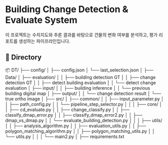 # Building Change Detection & Evaluate System
이 프로젝트는 수치지도와 추론 결과를 바탕으로 건물의 변화 여부를 분석하고, 평가 리포트를 생성하는 파이프라인입니다.

## 📁 Directory
📦 DT/
├── config/
│   ├── config.json
│   └── last_selection.json
│
├── Data/
│   ├── evaluation/
│   │   ├── building detection GT
│   │   ├── change detection GT
│   │   ├── detect building evaluation
│   │   └── detect change evaluation
│   ├── input/
│   │   ├── building inference
│   │   └── previous building digital map
│   ├── output/
│   │   └── change detection result
│   └── true ortho image
│
├── src/
│   ├── common/
│   │   ├── input_parameter.py
│   │   ├── path_config.py
│   │   └── pipeline_step_selector.py
│   │
│   ├── core/
│   │   ├── cd_evaluate.py
│   │   ├── change_classify.py
│   │   ├── classify_dmap_error.py
│   │   ├── classify_dmap_error2.py
│   │   ├── dmap_vs_dmap.py
│   │   └── evaluate_building_detection.py
│   │
│   ├── utils/
│   │   ├── analysis_algorithm.py
│   │   ├── evaluation_utils.py
│   │   ├── polygon_matching_algorithm.py
│   │   ├── polygon_matching_utils.py
│   │   └── utils.py
│   │
│   └── main2.py
│
├── requirements.txt

